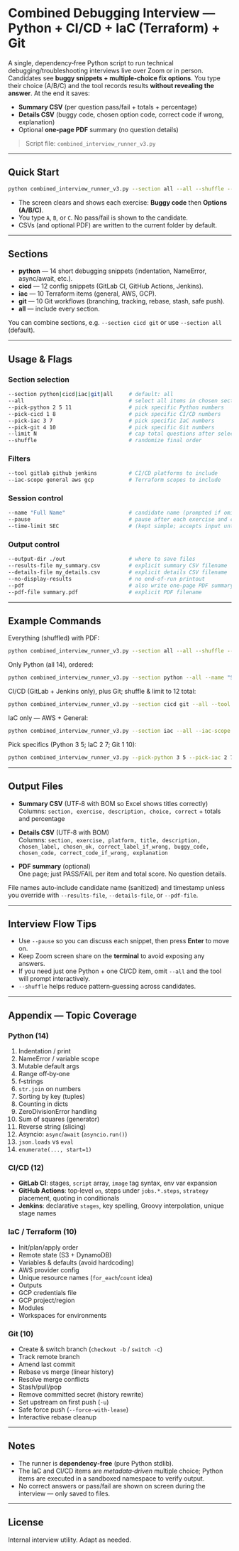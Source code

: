 # Combined Debugging Interview — Python + CI/CD + IaC (Terraform) + Git

A single, dependency‑free Python script to run technical debugging/troubleshooting interviews live over Zoom or in person.  
Candidates see **buggy snippets + multiple-choice fix options**. You type their choice (A/B/C) and the tool records results **without revealing the answer**. At the end it saves:
- **Summary CSV** (per question pass/fail + totals + percentage)
- **Details CSV** (buggy code, chosen option code, correct code if wrong, explanation)
- Optional **one‑page PDF** summary (no question details)

> Script file: `combined_interview_runner_v3.py`

---

## Quick Start

```bash
python combined_interview_runner_v3.py --section all --all --shuffle --name "Jane Doe" --pdf
```

- The screen clears and shows each exercise: **Buggy code** then **Options (A/B/C)**.
- You type `A`, `B`, or `C`. No pass/fail is shown to the candidate.
- CSVs (and optional PDF) are written to the current folder by default.

---

## Sections

- **python** — 14 short debugging snippets (indentation, NameError, async/await, etc.).
- **cicd** — 12 config snippets (GitLab CI, GitHub Actions, Jenkins).
- **iac** — 10 Terraform items (general, AWS, GCP).
- **git** — 10 Git workflows (branching, tracking, rebase, stash, safe push).
- **all** — include every section.

You can combine sections, e.g. `--section cicd git` or use `--section all` (default).

---

## Usage & Flags

### Section selection
```bash
--section python|cicd|iac|git|all     # default: all
--all                                 # select all items in chosen section(s)
--pick-python 2 5 11                  # pick specific Python numbers
--pick-cicd 1 8                       # pick specific CI/CD numbers
--pick-iac 3 7                        # pick specific IaC numbers
--pick-git 4 10                       # pick specific Git numbers
--limit N                             # cap total questions after selection/shuffle
--shuffle                             # randomize final order
```

### Filters
```bash
--tool gitlab github jenkins          # CI/CD platforms to include
--iac-scope general aws gcp           # Terraform scopes to include
```

### Session control
```bash
--name "Full Name"                    # candidate name (prompted if omitted)
--pause                               # pause after each exercise and clear screen
--time-limit SEC                      # (kept simple; accepts input until Enter)
```

### Output control
```bash
--output-dir ./out                    # where to save files
--results-file my_summary.csv         # explicit summary CSV filename
--details-file my_details.csv         # explicit details CSV filename
--no-display-results                  # no end-of-run printout
--pdf                                 # also write one-page PDF summary
--pdf-file summary.pdf                # explicit PDF filename
```

---

## Example Commands

Everything (shuffled) with PDF:
```bash
python combined_interview_runner_v3.py --section all --all --shuffle --pdf --name "Alex"
```

Only Python (all 14), ordered:
```bash
python combined_interview_runner_v3.py --section python --all --name "Sam"
```

CI/CD (GitLab + Jenkins only), plus Git; shuffle & limit to 12 total:
```bash
python combined_interview_runner_v3.py --section cicd git --all --tool gitlab jenkins --shuffle --limit 12 --name "Priya"
```

IaC only — AWS + General:
```bash
python combined_interview_runner_v3.py --section iac --all --iac-scope aws general --name "Jordan"
```

Pick specifics (Python 3 5; IaC 2 7; Git 1 10):
```bash
python combined_interview_runner_v3.py --pick-python 3 5 --pick-iac 2 7 --pick-git 1 10 --name "Taylor"
```

---

## Output Files

- **Summary CSV** (UTF‑8 with BOM so Excel shows titles correctly)  
  Columns: `section, exercise, description, choice, correct` + totals and percentage

- **Details CSV** (UTF‑8 with BOM)  
  Columns: `section, exercise, platform, title, description, chosen_label, chosen_ok, correct_label_if_wrong, buggy_code, chosen_code, correct_code_if_wrong, explanation`

- **PDF summary** (optional)  
  One page; just PASS/FAIL per item and total score. No question details.

File names auto‑include candidate name (sanitized) and timestamp unless you override with `--results-file`, `--details-file`, or `--pdf-file`.

---

## Interview Flow Tips

- Use `--pause` so you can discuss each snippet, then press **Enter** to move on.
- Keep Zoom screen share on the **terminal** to avoid exposing any answers.
- If you need just one Python + one CI/CD item, omit `--all` and the tool will prompt interactively.
- `--shuffle` helps reduce pattern‑guessing across candidates.

---

## Appendix — Topic Coverage

### Python (14)
1. Indentation / print
2. NameError / variable scope
3. Mutable default args
4. Range off‑by‑one
5. f‑strings
6. `str.join` on numbers
7. Sorting by key (tuples)
8. Counting in dicts
9. ZeroDivisionError handling
10. Sum of squares (generator)
11. Reverse string (slicing)
12. Asyncio: `async`/`await` (`asyncio.run()`)
13. `json.loads` vs `eval`
14. `enumerate(..., start=1)`

### CI/CD (12)
- **GitLab CI**: stages, `script` array, `image` tag syntax, env var expansion  
- **GitHub Actions**: top‑level `on`, steps under `jobs.*.steps`, `strategy` placement, quoting in conditionals  
- **Jenkins**: declarative `stages`, key spelling, Groovy interpolation, unique stage names

### IaC / Terraform (10)
- Init/plan/apply order  
- Remote state (S3 + DynamoDB)  
- Variables & defaults (avoid hardcoding)  
- AWS provider config  
- Unique resource names (`for_each`/`count` idea)  
- Outputs  
- GCP credentials file  
- GCP project/region  
- Modules  
- Workspaces for environments

### Git (10)
- Create & switch branch (`checkout -b` / `switch -c`)  
- Track remote branch  
- Amend last commit  
- Rebase vs merge (linear history)  
- Resolve merge conflicts  
- Stash/pull/pop  
- Remove committed secret (history rewrite)  
- Set upstream on first push (`-u`)  
- Safe force push (`--force-with-lease`)  
- Interactive rebase cleanup

---

## Notes

- The runner is **dependency‑free** (pure Python stdlib).  
- The IaC and CI/CD items are *metadata‑driven* multiple choice; Python items are executed in a sandboxed namespace to verify output.  
- No correct answers or pass/fail are shown on screen during the interview — only saved to files.

---

## License

Internal interview utility. Adapt as needed.
